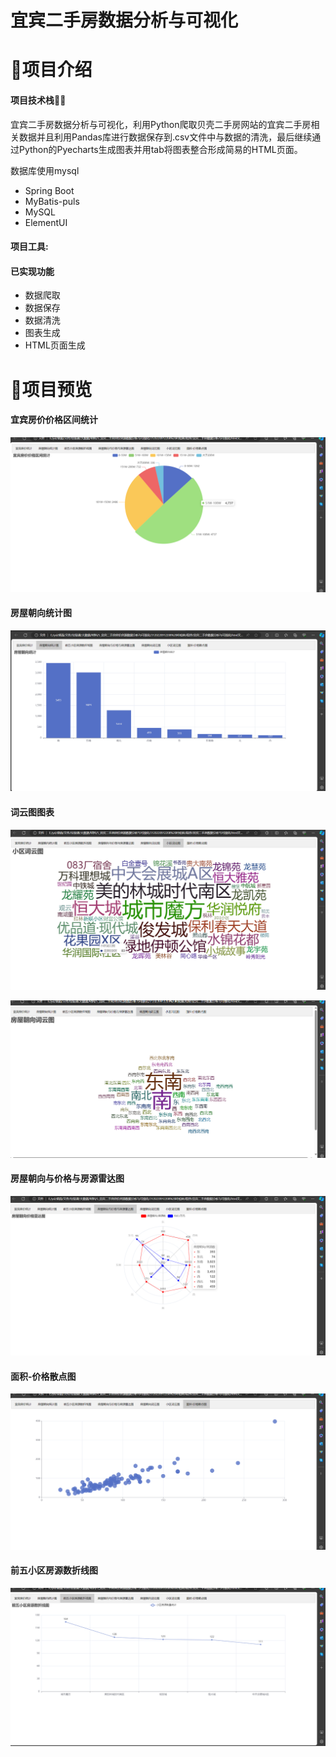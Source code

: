 # 宜宾二手房数据分析与可视化



# 📝项目介绍



#### 项目技术栈👏👏

宜宾二手房数据分析与可视化，利用Python爬取贝壳二手房网站的宜宾二手房相关数据并且利用Pandas库进行数据保存到.csv文件中与数据的清洗，最后继续通过Python的Pyecharts生成图表并用tab将图表整合形成简易的HTML页面。

数据库使用mysql

- Spring Boot
- MyBatis-puls
- MySQL
- ElementUI

#### 项目工具:



#### 已实现功能

-  数据爬取
- 数据保存
- 数据清洗
- 图表生成
- HTML页面生成



# 🌹项目预览

#### 宜宾房价价格区间统计

![宜宾房价价格区间统计](.\宜宾房价价格区间统计.png)



#### 房屋朝向统计图

![房屋朝向统计图](.\房屋朝向统计图.png)



#### 词云图图表

![房屋朝向词云图](.\房屋朝向词云图.png)

![小区词云图](.\小区词云图.png)



#### 房屋朝向与价格与房源雷达图

![房屋朝向与价格与房源雷达图](.\房屋朝向与价格与房源雷达图.png)



#### 面积-价格散点图

![面积-价格散点图](.\面积-价格散点图.png)



#### 前五小区房源数折线图

![前五小区房源数折线图](.\前五小区房源数折线图.png)

